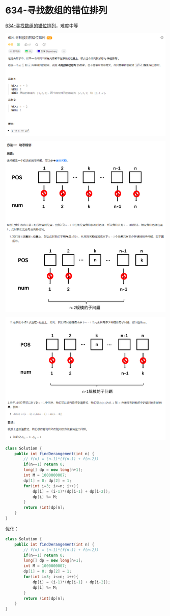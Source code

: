 # 634-寻找数组的错位排列

[634-寻找数组的错位排列](https://leetcode.cn/problems/find-the-derangement-of-an-array/description/?envType=study-plan-v2&envId=meituan-2023-fall-sprint)，难度中等

![image-20230905013430766](https://raw.githubusercontent.com/lqyspace/mypic/master/PicBed/202309050134821.png)

![image-20230905013530168](https://raw.githubusercontent.com/lqyspace/mypic/master/PicBed/202309050135248.png)

![image-20230905013541997](https://raw.githubusercontent.com/lqyspace/mypic/master/PicBed/202309050135057.png)

```java
class Solution {
    public int findDerangement(int n) {
        // f(n) = (n-1)*(f(n-1) + f(n-2))
        if(n==1) return 0;
        long[] dp = new long[n+1];
        int M = 1000000007;
        dp[1] = 0; dp[2] = 1;
        for(int i=3; i<=n; i++){
            dp[i] = (i-1)*(dp[i-1] + dp[i-2]);
            dp[i] %= M;
        }
        return (int)dp[n];
    }
}
```

优化：

```java
class Solution {
    public int findDerangement(int n) {
        // f(n) = (n-1)*(f(n-1) + f(n-2))
        if(n==1) return 0;
        long[] dp = new long[n+1];
        int M = 1000000007;
        dp[1] = 0; dp[2] = 1;
        for(int i=3; i<=n; i++){
            dp[i] = (i-1)*(dp[i-1] + dp[i-2]);
            dp[i] %= M;
        }
        return (int)dp[n];
    }
}
```

